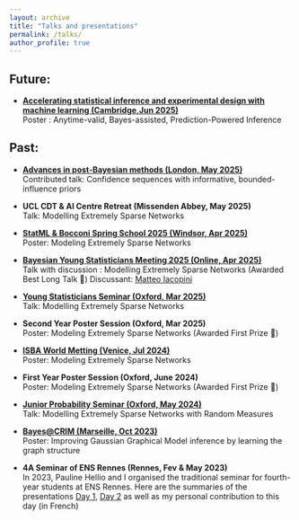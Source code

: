 ```yaml
---
layout: archive
title: "Talks and presentations"
permalink: /talks/
author_profile: true
---
```


## Future:

- **[Accelerating statistical inference and experimental design with machine learning (Cambridge,Jun 2025)](https://www.newton.ac.uk/event/RCLW03/)**\
Poster : Anytime-valid, Bayes-assisted, Prediction-Powered Inference

## Past:

- **[Advances in post-Bayesian methods (London, May 2025)](https://postbayes.github.io/workshop2025/)**\
Contributed talk: Confidence sequences with informative, bounded-influence priors

- **UCL CDT & AI Centre Retreat (Missenden Abbey, May 2025)**\
Talk: Modelling Extremely Sparse Networks

- **[StatML & Bocconi Spring School 2025 (Windsor, Apr 2025)](https://statml.io/index.php/statml-bocconi-spring-school-2025-uk-edition/)**\
Poster: Modeling Extremely Sparse Networks

- **[Bayesian Young Statisticians Meeting 2025 (Online, Apr 2025)](https://baysm2025.github.io)**\
Talk with discussion : Modelling Extremely Sparse Networks (Awarded Best Long Talk 🥇)
Discussant: [Matteo Iacopini](https://matteoiacopini.github.io)

- **[Young Statisticians Seminar (Oxford, Mar 2025)](https://youngstatmlseminar.github.io/)**\
Talk: Modelling Extremely Sparse Networks

- **Second Year Poster Session (Oxford, Mar 2025)** \
Poster: Modeling Extremely Sparse Networks (Awarded First Prize 🥇)

- **[ISBA World Metting (Venice, Jul 2024)](https://www.unive.it/web/en/2208/home)** \
Poster: Modeling Extremely Sparse Networks

- **First Year Poster Session (Oxford, June 2024)** \
Poster: Modeling Extremely Sparse Networks (Awarded First Prize 🥇)


- **[Junior Probability Seminar (Oxford, May 2024)](https://talks.ox.ac.uk/talks/series/id/a1fca4a2-7a77-4fa8-94aa-d9a817bce157)** \
Talk: Modelling Extremely Sparse Networks with Random Measures

- **[Bayes@CRIM (Marseille, Oct 2023)](https://bayesatcirm.github.io/2023/)** \
Poster: Improving Gaussian Graphical Model inference by learning the graph structure <a href="https://valentinkil.github.io/files/pdf/PosterMarseille.pdf" class="special-link"><i class="fas fa-fw fa-file-pdf zoom" aria-hidden="true"></i></a>

- **4A Seminar of ENS Rennes (Rennes, Fev & May 2023)** \
In 2023, Pauline Hellio and I organised the traditional seminar for fourth-year students at ENS Rennes. Here are the summaries of the presentations [Day 1](/files/pdf/Journee4A.pdf), [Day 2](/files/pdf/Journee4A2.pdf) as well as my personal contribution to this day (in French) <a href="https://valentinkil.github.io/files/pdf/LGN.pdf" class="special-link"><i class="fas fa-fw fa-file-pdf zoom" aria-hidden="true"></i></a>



